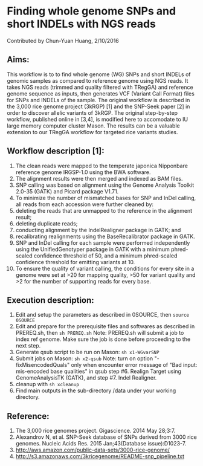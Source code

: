 # Finding whole genome SNPs and short INDELs with NGS reads
Contributed by Chun-Yuan Huang, 2/10/2016

## Aims:
This workflow is to to find whole genome (WG) SNPs and short INDELs of genomic samples as compared to reference genome using NGS reads. It takes NGS reads (trimmed and quality filtered with TRegGA) and reference genome sequence as inputs, then generates VCF (Variant Call Format) files for SNPs and INDELs of the sample. The original workflow is described in the 3,000 rice genome project (3kRGP) [1] and the SNP-Seek paper [2] in order to discover allelic variants of 3kRGP. The original step-by-step workflow, published online in [3,4], is modified here to accomodate to IU large memory computer cluster Mason. The results can be a valuable extension to our TRegGA workflow for targeted rice variants studies.

## Workflow description [1]:
1. The clean reads were mapped to the temperate japonica Nipponbare reference genome IRGSP-1.0 using the BWA software.
2. The alignment results were then merged and indexed as BAM files. 
3. SNP calling was based on alignment using the Genome Analysis Toolkit 2.0-35 (GATK) and Picard package V1.71. 
4. To minimize the number of mismatched bases for SNP and InDel calling, all reads from each accession were further cleaned by: 
  1. deleting the reads that are unmapped to the reference in the alignment result; 
  2. deleting duplicate reads; 
  3. conducting alignment by the IndelRealigner package in GATK; and 
  4. recalibrating realignments using the BaseRecalibrator package in GATK. 
5. SNP and InDel calling for each sample were performed independently using the UnifiedGenotyper package in GATK with a minimum phred-scaled confidence threshold of 50, and a minimum phred-scaled confidence threshold for emitting variants at 10. 
6. To ensure the quality of variant calling, the conditions for every site in a genome were set at >20 for mapping quality, >50 for variant quality and >2 for the number of supporting reads for every base. 

## Execution description:
1. Edit and setup the parameters as described in 0SOURCE, then `source 0SOURCE`
2. Edit and prepare for the prerequisite files and softwares as described in PREREQ.sh, then `sh PREREQ.sh`
   Note: PREREQ.sh will submit a job to index ref genome. Make sure the job is done before proceeding to the next step.
3. Generate qsub script to be run on Mason: `sh x1-WGvarSNP`
4. Submit jobs on Mason: `sh x2-qsub`
   Note: turn on option "-fixMisencodedQuals" only when encounter error message of "Bad input: mis-encoded base qualities" in qsub
   step #6. Realign Target using GenomeAnalysisTK (GATK), and 
   step #7. Indel Realigner.
5. cleanup with `sh xcleanup`
6. Find main outputs in the sub-directory /data under your working directory.

## Reference:
1. The 3,000 rice genomes project. Gigascience. 2014 May 28;3:7.
2. Alexandrov N, et al. SNP-Seek database of SNPs derived from 3000 rice genomes. Nucleic Acids Res. 2015 Jan;43(Database issue):D1023-7.
3. http://aws.amazon.com/public-data-sets/3000-rice-genome/
4. http://s3.amazonaws.com/3kricegenome/README-snp_pipeline.txt

